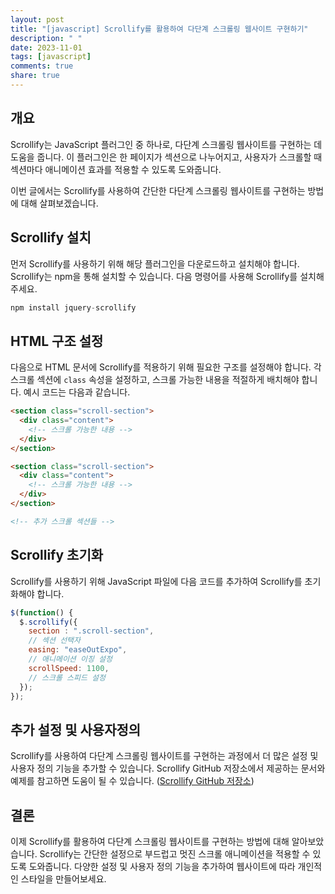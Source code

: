 ```yaml
---
layout: post
title: "[javascript] Scrollify를 활용하여 다단계 스크롤링 웹사이트 구현하기"
description: " "
date: 2023-11-01
tags: [javascript]
comments: true
share: true
---
```


## 개요
Scrollify는 JavaScript 플러그인 중 하나로, 다단계 스크롤링 웹사이트를 구현하는 데 도움을 줍니다. 이 플러그인은 한 페이지가 섹션으로 나누어지고, 사용자가 스크롤할 때 섹션마다 애니메이션 효과를 적용할 수 있도록 도와줍니다.

이번 글에서는 Scrollify를 사용하여 간단한 다단계 스크롤링 웹사이트를 구현하는 방법에 대해 살펴보겠습니다. 

## Scrollify 설치
먼저 Scrollify를 사용하기 위해 해당 플러그인을 다운로드하고 설치해야 합니다. Scrollify는 npm을 통해 설치할 수 있습니다. 다음 명령어를 사용해 Scrollify를 설치해 주세요.

```javascript
npm install jquery-scrollify
```

## HTML 구조 설정
다음으로 HTML 문서에 Scrollify를 적용하기 위해 필요한 구조를 설정해야 합니다. 각 스크롤 섹션에 `class` 속성을 설정하고, 스크롤 가능한 내용을 적절하게 배치해야 합니다. 예시 코드는 다음과 같습니다.

```html
<section class="scroll-section">
  <div class="content">
    <!-- 스크롤 가능한 내용 -->
  </div>
</section>

<section class="scroll-section">
  <div class="content">
    <!-- 스크롤 가능한 내용 -->
  </div>
</section>

<!-- 추가 스크롤 섹션들 -->
```

## Scrollify 초기화
Scrollify를 사용하기 위해 JavaScript 파일에 다음 코드를 추가하여 Scrollify를 초기화해야 합니다.

```javascript
$(function() {
  $.scrollify({
    section : ".scroll-section",
    // 섹션 선택자
    easing: "easeOutExpo",
    // 애니메이션 이징 설정
    scrollSpeed: 1100,
    // 스크롤 스피드 설정
  });
});
```

## 추가 설정 및 사용자정의
Scrollify를 사용하여 다단계 스크롤링 웹사이트를 구현하는 과정에서 더 많은 설정 및 사용자 정의 기능을 추가할 수 있습니다. Scrollify GitHub 저장소에서 제공하는 문서와 예제를 참고하면 도움이 될 수 있습니다. ([Scrollify GitHub 저장소](https://github.com/lukehaas/Scrollify))

## 결론
이제 Scrollify를 활용하여 다단계 스크롤링 웹사이트를 구현하는 방법에 대해 알아보았습니다. Scrollify는 간단한 설정으로 부드럽고 멋진 스크롤 애니메이션을 적용할 수 있도록 도와줍니다. 다양한 설정 및 사용자 정의 기능을 추가하여 웹사이트에 따라 개인적인 스타일을 만들어보세요.
